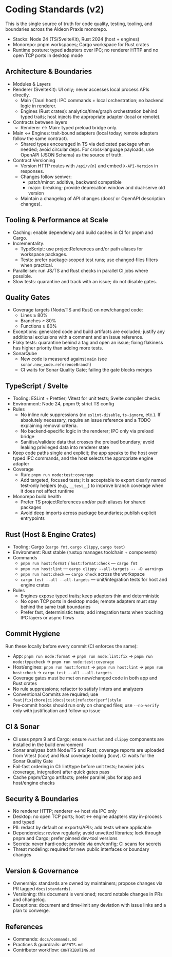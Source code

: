 # Coding Standards (v2)

This is the single source of truth for code quality, testing, tooling, and
boundaries across the Aideon Praxis monorepo.

- Stacks: Node 24 (TS/SvelteKit), Rust 2024 (host + engines)
- Monorepo: pnpm workspaces; Cargo workspace for Rust crates
- Runtime posture: typed adapters over IPC; no renderer HTTP and no open TCP
  ports in desktop mode

## Architecture & Boundaries

- Modules & Layers
- Renderer (SvelteKit): UI only; never accesses local process APIs directly.
  - Main (Tauri host): IPC commands + local orchestration; no backend logic in renderer.
  - Engines (Rust crates): analytics/time/graph orchestration behind typed traits; host injects
    the appropriate adapter (local or remote).
- Contracts between layers
  - Renderer ↔ Main: typed preload bridge only.
- Main ↔ Engines: trait-bound adapters (local today; remote adapters follow the same contract).
  - Shared types encouraged in TS via dedicated package when needed; avoid
    circular deps. For cross‑language payloads, use OpenAPI (JSON Schema) as the
    source of truth.
- Contract Versioning
  - Version HTTP routes with `/api/v{n}` and embed `X-API-Version` in responses.
  - Changes follow semver:
    - patch/minor: additive, backward compatible
    - major: breaking; provide deprecation window and dual‑serve old version
  - Maintain a changelog of API changes (docs/ or OpenAPI description changes).

## Tooling & Performance at Scale

- Caching: enable dependency and build caches in CI for pnpm and Cargo.
- Incrementality:
  - TypeScript: use projectReferences and/or path aliases for workspace packages.
  - Tests: prefer package‑scoped test runs; use changed‑files filters when
    practical.
- Parallelism: run JS/TS and Rust checks in parallel CI jobs where possible.
- Slow tests: quarantine and track with an issue; do not disable gates.

## Quality Gates

- Coverage targets (Node/TS and Rust) on new/changed code:
  - Lines ≥ 80%
  - Branches ≥ 80%
  - Functions ≥ 80%
- Exceptions: generated code and build artifacts are excluded; justify any
  additional exclusions with a comment and an issue reference.
- Flaky tests: quarantine behind a tag and open an issue; fixing flakiness has
  higher priority than adding more tests.
- SonarQube
  - New code is measured against `main` (see `sonar.new_code.referenceBranch`)
  - CI waits for Sonar Quality Gate; failing the gate blocks merges

## TypeScript / Svelte

- Tooling: ESLint + Prettier; Vitest for unit tests; Svelte compiler checks
- Environment: Node 24, pnpm 9; strict TS config
- Rules
  - No inline rule suppressions (no `eslint-disable`, `ts-ignore`, etc.).
    If absolutely necessary, require an issue reference and a TODO explaining
    removal criteria.
  - No backend‑specific logic in the renderer; IPC only via preload bridge
  - Sanitise/validate data that crosses the preload boundary; avoid leaking
    privileged data into renderer state
- Keep code paths single and explicit; the app speaks to the host over typed
  IPC commands, and the host selects the appropriate engine adapter
- Coverage
  - Run: `pnpm run node:test:coverage`
  - Add targeted, focused tests; it is acceptable to export clearly named
    test‑only helpers (e.g., `__test__`) to improve branch coverage when it does
    not affect runtime
- Monorepo build health
  - Prefer TS projectReferences and/or path aliases for shared packages
  - Avoid deep imports across package boundaries; publish explicit entrypoints

## Rust (Host & Engine Crates)

- Tooling: Cargo (`cargo fmt`, `cargo clippy`, `cargo test`)
- Environment: Rust stable (rustup manages toolchain + components)
- Commands
  - `pnpm run host:format` / `host:format:check` — `cargo fmt`
  - `pnpm run host:lint` — `cargo clippy --all-targets -- -D warnings`
  - `pnpm run host:check` — `cargo check` across the workspace
  - `cargo test --all --all-targets` — unit/integration tests for host and
    engine crates
- Rules
  - Engines expose typed traits; keep adapters thin and deterministic
  - No open TCP ports in desktop mode; remote adapters must stay behind the
    same trait boundaries
  - Prefer fast, deterministic tests; add integration tests when touching IPC
    layers or async flows

## Commit Hygiene

Run these locally before every commit (CI enforces the same):

- App: `pnpm run node:format` → `pnpm run node:lint:fix` → `pnpm run node:typecheck` → `pnpm run node:test:coverage`
- Host/engines: `pnpm run host:format` → `pnpm run host:lint` → `pnpm run host:check` → `cargo test --all --all-targets`
- Coverage gates must be met on new/changed code in both app and Rust crates
- No rule suppressions; refactor to satisfy linters and analyzers
- Conventional Commits are required; use `feat|fix|chore|ci|docs|test|refactor|perf|style`
- Pre‑commit hooks should run only on changed files; use `--no-verify` only with
  justification and follow‑up issue

## CI & Sonar

- CI uses pnpm 9 and Cargo; ensure `rustfmt` and `clippy` components are
  installed in the build environment
- Sonar analyzes both Node/TS and Rust; coverage reports are uploaded from
  Vitest (lcov) and Rust coverage tooling (lcov). CI waits for the Sonar Quality Gate
- Fail‑fast ordering in CI: lint/type before unit tests; heavier jobs (coverage,
  integration) after quick gates pass
- Cache pnpm/Cargo artifacts; prefer parallel jobs for app and host/engine checks

## Security & Boundaries

- No renderer HTTP; renderer ↔ host via IPC only
- Desktop: no open TCP ports; host ↔ engine adapters stay in-process and typed
- PII: redact by default on exports/APIs; add tests where applicable
- Dependencies: review regularly; avoid unvetted libraries; lock through pnpm
  and Cargo; prefer pinned dev‑tool versions
- Secrets: never hard‑code; provide via env/config; CI scans for secrets
- Threat modeling: required for new public interfaces or boundary changes

## Version & Governance

- Ownership: standards are owned by maintainers; propose changes via PR tagged
  `docs(standards)`.
- Versioning: this document is versioned; record notable changes in PRs and
  changelog.
- Exceptions: document and time‑limit any deviation with issue links and a plan
  to converge.

## References

- Commands: `docs/commands.md`
- Practices & guardrails: `AGENTS.md`
- Contributor workflow: `CONTRIBUTING.md`
